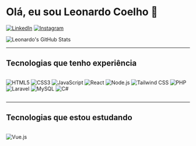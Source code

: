 # Olá, eu sou Leonardo Coelho 👋

[![LinkedIn](https://img.shields.io/badge/LinkedIn-0077B5?style=for-the-badge&logo=linkedin&logoColor=white)](https://www.linkedin.com/in/leonardo-coelho-fehr-9a19902b9/)
[![Instagram](https://img.shields.io/badge/Instagram-E4405F?style=for-the-badge&logo=instagram&logoColor=white)](https://www.instagram.com/leon4rdo_fehr/)

![Leonardo's GitHub Stats](https://github-readme-stats.vercel.app/api?username=leonardo-fehr&show_icons=true&theme=radical)

---

## Tecnologias que tenho experiência 

<div style="display: flex; flex-wrap: wrap; gap: 10px;">

![HTML5](https://img.shields.io/badge/HTML5-E34F26?style=for-the-badge&logo=html5&logoColor=white)
![CSS3](https://img.shields.io/badge/CSS3-239120?style=for-the-badge&logo=css3&logoColor=white)
![JavaScript](https://img.shields.io/badge/JavaScript-323330?style=for-the-badge&logo=javascript&logoColor=F7DF1E)
![React](https://img.shields.io/badge/React-20232A?style=for-the-badge&logo=react&logoColor=61DAFB)
![Node.js](https://img.shields.io/badge/Node.js-43853D?style=for-the-badge&logo=node.js&logoColor=white)
![Tailwind CSS](https://img.shields.io/badge/Tailwind_CSS-38B2AC?style=for-the-badge&logo=tailwind-css&logoColor=white)
![PHP](https://img.shields.io/badge/PHP-777BB4?style=for-the-badge&logo=php&logoColor=white)
![Laravel](https://img.shields.io/badge/Laravel-FF2D20?style=for-the-badge&logo=laravel&logoColor=white)
![MySQL](https://img.shields.io/badge/MySQL-00000F?style=for-the-badge&logo=mysql&logoColor=white)
![C#](https://img.shields.io/badge/C%23-239120?style=for-the-badge&logo=c-sharp&logoColor=white)

</div>

---

## Tecnologias que estou estudando

<div style="display: flex; gap: 10px;">

![Vue.js](https://img.shields.io/badge/Vue.js-4FC08D?style=for-the-badge&logo=vue.js&logoColor=white)

</div>
